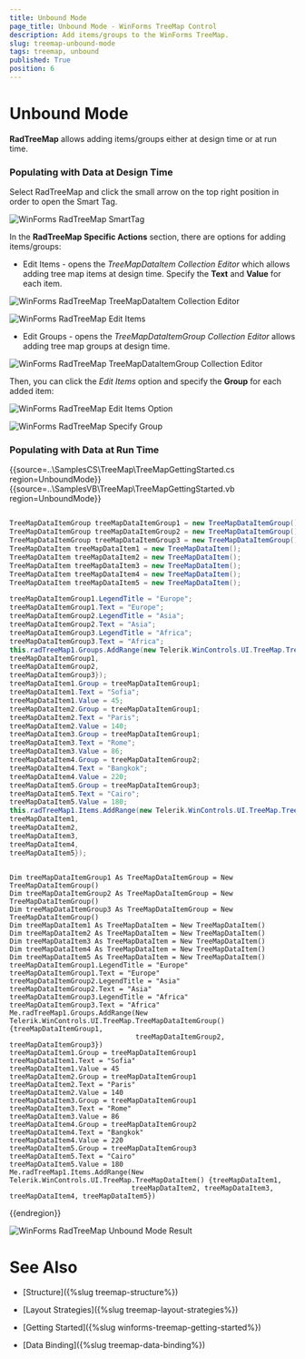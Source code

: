 ```yaml
---
title: Unbound Mode
page_title: Unbound Mode - WinForms TreeMap Control
description: Add items/groups to the WinForms TreeMap.   
slug: treemap-unbound-mode
tags: treemap, unbound
published: True
position: 6
---
```


# Unbound Mode

**RadTreeMap** allows adding items/groups either at design time or at run time.

### Populating with Data at Design Time

Select RadTreeMap and click the small arrow on the top right position in order to open the Smart Tag.

![WinForms RadTreeMap SmartTag](images/treemap-design-time001.png)

In the **RadTreeMap Specific Actions** section, there are options for adding items/groups:

* Edit Items - opens the *TreeMapDataItem Collection Editor* which allows adding tree map items at design time. Specify the **Text** and **Value** for each item. 

![WinForms RadTreeMap TreeMapDataItem Collection Editor](images/treemap-design-time002.png)

![WinForms RadTreeMap Edit Items](images/treemap-unbound-mode001.png)
	
* Edit Groups - opens the *TreeMapDataItemGroup Collection Editor* allows adding tree map groups at design time. 

![WinForms RadTreeMap TreeMapDataItemGroup Collection Editor](images/treemap-design-time003.png)

Then, you can click the *Edit Items* option and specify the **Group** for each added item:

![WinForms RadTreeMap Edit Items Option](images/treemap-unbound-mode002.png)

![WinForms RadTreeMap Specify Group](images/treemap-unbound-mode003.png)

### Populating with Data at Run Time
 
{{source=..\SamplesCS\TreeMap\TreeMapGettingStarted.cs region=UnboundMode}} 
{{source=..\SamplesVB\TreeMap\TreeMapGettingStarted.vb region=UnboundMode}} 

````C#

TreeMapDataItemGroup treeMapDataItemGroup1 = new TreeMapDataItemGroup();
TreeMapDataItemGroup treeMapDataItemGroup2 = new TreeMapDataItemGroup();
TreeMapDataItemGroup treeMapDataItemGroup3 = new TreeMapDataItemGroup();
TreeMapDataItem treeMapDataItem1 = new TreeMapDataItem();
TreeMapDataItem treeMapDataItem2 = new TreeMapDataItem();
TreeMapDataItem treeMapDataItem3 = new TreeMapDataItem();
TreeMapDataItem treeMapDataItem4 = new TreeMapDataItem();
TreeMapDataItem treeMapDataItem5 = new TreeMapDataItem();

treeMapDataItemGroup1.LegendTitle = "Europe";
treeMapDataItemGroup1.Text = "Europe";
treeMapDataItemGroup2.LegendTitle = "Asia";
treeMapDataItemGroup2.Text = "Asia";
treeMapDataItemGroup3.LegendTitle = "Africa";
treeMapDataItemGroup3.Text = "Africa";
this.radTreeMap1.Groups.AddRange(new Telerik.WinControls.UI.TreeMap.TreeMapDataItemGroup[] {
treeMapDataItemGroup1,
treeMapDataItemGroup2,
treeMapDataItemGroup3});
treeMapDataItem1.Group = treeMapDataItemGroup1;
treeMapDataItem1.Text = "Sofia";
treeMapDataItem1.Value = 45;
treeMapDataItem2.Group = treeMapDataItemGroup1;
treeMapDataItem2.Text = "Paris";
treeMapDataItem2.Value = 140;
treeMapDataItem3.Group = treeMapDataItemGroup1;
treeMapDataItem3.Text = "Rome";
treeMapDataItem3.Value = 86;
treeMapDataItem4.Group = treeMapDataItemGroup2;
treeMapDataItem4.Text = "Bangkok";
treeMapDataItem4.Value = 220;
treeMapDataItem5.Group = treeMapDataItemGroup3;
treeMapDataItem5.Text = "Cairo";
treeMapDataItem5.Value = 180;
this.radTreeMap1.Items.AddRange(new Telerik.WinControls.UI.TreeMap.TreeMapDataItem[] {
treeMapDataItem1,
treeMapDataItem2,
treeMapDataItem3,
treeMapDataItem4,
treeMapDataItem5});    

````
````VB.NET

Dim treeMapDataItemGroup1 As TreeMapDataItemGroup = New TreeMapDataItemGroup()
Dim treeMapDataItemGroup2 As TreeMapDataItemGroup = New TreeMapDataItemGroup()
Dim treeMapDataItemGroup3 As TreeMapDataItemGroup = New TreeMapDataItemGroup()
Dim treeMapDataItem1 As TreeMapDataItem = New TreeMapDataItem()
Dim treeMapDataItem2 As TreeMapDataItem = New TreeMapDataItem()
Dim treeMapDataItem3 As TreeMapDataItem = New TreeMapDataItem()
Dim treeMapDataItem4 As TreeMapDataItem = New TreeMapDataItem()
Dim treeMapDataItem5 As TreeMapDataItem = New TreeMapDataItem()
treeMapDataItemGroup1.LegendTitle = "Europe"
treeMapDataItemGroup1.Text = "Europe"
treeMapDataItemGroup2.LegendTitle = "Asia"
treeMapDataItemGroup2.Text = "Asia"
treeMapDataItemGroup3.LegendTitle = "Africa"
treeMapDataItemGroup3.Text = "Africa"
Me.radTreeMap1.Groups.AddRange(New Telerik.WinControls.UI.TreeMap.TreeMapDataItemGroup() {treeMapDataItemGroup1,
                               treeMapDataItemGroup2, treeMapDataItemGroup3})
treeMapDataItem1.Group = treeMapDataItemGroup1
treeMapDataItem1.Text = "Sofia"
treeMapDataItem1.Value = 45
treeMapDataItem2.Group = treeMapDataItemGroup1
treeMapDataItem2.Text = "Paris"
treeMapDataItem2.Value = 140
treeMapDataItem3.Group = treeMapDataItemGroup1
treeMapDataItem3.Text = "Rome"
treeMapDataItem3.Value = 86
treeMapDataItem4.Group = treeMapDataItemGroup2
treeMapDataItem4.Text = "Bangkok"
treeMapDataItem4.Value = 220
treeMapDataItem5.Group = treeMapDataItemGroup3
treeMapDataItem5.Text = "Cairo"
treeMapDataItem5.Value = 180
Me.radTreeMap1.Items.AddRange(New Telerik.WinControls.UI.TreeMap.TreeMapDataItem() {treeMapDataItem1,
                              treeMapDataItem2, treeMapDataItem3, treeMapDataItem4, treeMapDataItem5})

````

{{endregion}}

![WinForms RadTreeMap Unbound Mode Result](images/treemap-unbound-mode004.png)
 
# See Also

* [Structure]({%slug treemap-structure%}) 

* [Layout Strategies]({%slug treemap-layout-strategies%})

* [Getting Started]({%slug winforms-treemap-getting-started%})

* [Data Binding]({%slug treemap-data-binding%})


